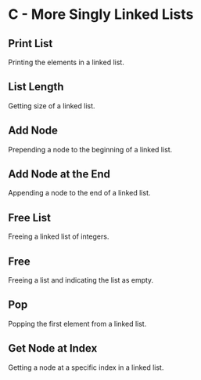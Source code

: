 # C - More Singly Linked Lists

## Print List
Printing the elements in a linked list.

## List Length
Getting size of a linked list.

## Add Node
Prepending a node to the beginning of a linked list.

## Add Node at the End
Appending a node to the end of a linked list.

## Free List
Freeing a linked list of integers.

## Free
Freeing a list and indicating the list as empty.

## Pop
Popping the first element from a linked list.

## Get Node at Index
Getting a node at a specific index in a linked list.
